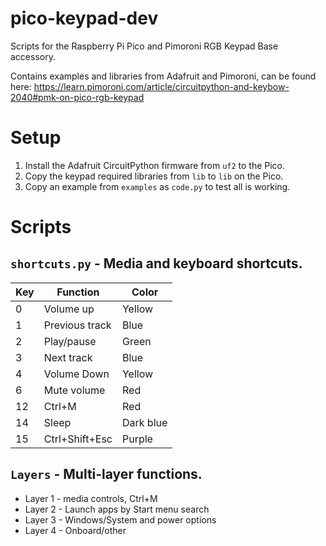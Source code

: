 # pico-keypad-dev

Scripts for the Raspberry Pi Pico and Pimoroni RGB Keypad Base accessory.

Contains examples and libraries from Adafruit and Pimoroni, can be found here:
https://learn.pimoroni.com/article/circuitpython-and-keybow-2040#pmk-on-pico-rgb-keypad


# Setup

1. Install the Adafruit CircuitPython firmware from `uf2` to the Pico.
2. Copy the keypad required libraries from `lib` to `lib` on the Pico.
3. Copy an example from `examples` as `code.py` to test all is working.


# Scripts

## `shortcuts.py` - Media and keyboard shortcuts.

| Key | Function | Color |
|-----|----------|-------|
| 0 | Volume up | Yellow |
| 1 | Previous track | Blue |
| 2 | Play/pause | Green |
| 3 | Next track | Blue |
| 4 | Volume Down | Yellow |
| 6 | Mute volume | Red |
| 12 | Ctrl+M | Red |
| 14 | Sleep | Dark blue |
| 15 | Ctrl+Shift+Esc | Purple |

## `Layers` - Multi-layer functions.

* Layer 1 - media controls, Ctrl+M
* Layer 2 - Launch apps by Start menu search
* Layer 3 - Windows/System and power options
* Layer 4 - Onboard/other
